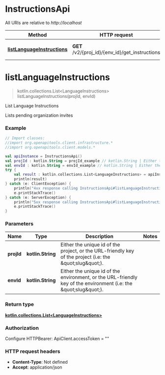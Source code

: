 # InstructionsApi

All URIs are relative to *http://localhost*

Method | HTTP request | Description
------------- | ------------- | -------------
[**listLanguageInstructions**](InstructionsApi.md#listLanguageInstructions) | **GET** /v2/{proj_id}/{env_id}/get_instructions | List Language Instructions


<a name="listLanguageInstructions"></a>
# **listLanguageInstructions**
> kotlin.collections.List&lt;LanguageInstructions&gt; listLanguageInstructions(projId, envId)

List Language Instructions

Lists pending organization invites

### Example
```kotlin
// Import classes:
//import org.openapitools.client.infrastructure.*
//import org.openapitools.client.models.*

val apiInstance = InstructionsApi()
val projId : kotlin.String = projId_example // kotlin.String | Either the unique id of the project, or the URL-friendly key of the project (i.e: the \"slug\").
val envId : kotlin.String = envId_example // kotlin.String | Either the unique id of the environment, or the URL-friendly key of the environment (i.e: the \"slug\").
try {
    val result : kotlin.collections.List<LanguageInstructions> = apiInstance.listLanguageInstructions(projId, envId)
    println(result)
} catch (e: ClientException) {
    println("4xx response calling InstructionsApi#listLanguageInstructions")
    e.printStackTrace()
} catch (e: ServerException) {
    println("5xx response calling InstructionsApi#listLanguageInstructions")
    e.printStackTrace()
}
```

### Parameters

Name | Type | Description  | Notes
------------- | ------------- | ------------- | -------------
 **projId** | **kotlin.String**| Either the unique id of the project, or the URL-friendly key of the project (i.e: the \&quot;slug\&quot;). |
 **envId** | **kotlin.String**| Either the unique id of the environment, or the URL-friendly key of the environment (i.e: the \&quot;slug\&quot;). |

### Return type

[**kotlin.collections.List&lt;LanguageInstructions&gt;**](LanguageInstructions.md)

### Authorization


Configure HTTPBearer:
    ApiClient.accessToken = ""

### HTTP request headers

 - **Content-Type**: Not defined
 - **Accept**: application/json

